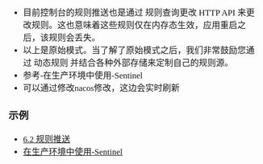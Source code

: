 <span  style="font-family: Simsun,serif; font-size: 17px; ">

- 目前控制台的规则推送也是通过 规则查询更改 HTTP API 来更改规则。这也意味着这些规则仅在内存态生效，应用重启之后，该规则会丢失。
- 以上是原始模式。当了解了原始模式之后，我们非常鼓励您通过 动态规则 并结合各种外部存储来定制自己的规则源。
- 参考-在生产环境中使用-Sentinel
- 可以通过修改nacos修改，这边会实时刷新

### 示例

- [6.2 规则推送](https://sentinelguard.io/zh-cn/docs/dashboard.html)
- [在生产环境中使用-Sentinel](https://github.com/alibaba/Sentinel/wiki/%E5%9C%A8%E7%94%9F%E4%BA%A7%E7%8E%AF%E5%A2%83%E4%B8%AD%E4%BD%BF%E7%94%A8-Sentinel)

</span>